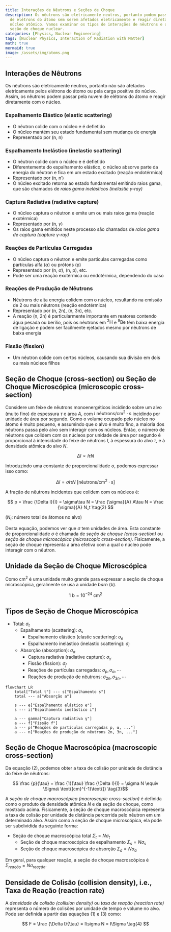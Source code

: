 ```yaml
---
title: Interações de Nêutrons e Seções de Choque
description: Os nêutrons são eletricamente neutros, portanto podem passar pela nuvem
  de elétrons do átomo sem serem afetados eletricamente e reagir diretamente com o
  núcleo atômico. Vamos examinar os tipos de interações de nêutrons e o conceito de
  seção de choque nuclear.
categories: [Physics, Nuclear Engineering]
tags: [Nuclear Physics, Interaction of Radiation with Matter]
math: true
mermaid: true
image: /assets/img/atoms.png
---
```

## Interações de Nêutrons
Os nêutrons são eletricamente neutros, portanto não são afetados eletricamente pelos elétrons do átomo ou pela carga positiva do núcleo. Assim, os nêutrons podem passar pela nuvem de elétrons do átomo e reagir diretamente com o núcleo.

### Espalhamento Elástico (elastic scattering)
- O nêutron colide com o núcleo e é defletido
- O núcleo mantém seu estado fundamental sem mudança de energia
- Representado por (n, n)

### Espalhamento Inelástico (inelastic scattering)
- O nêutron colide com o núcleo e é defletido
- Diferentemente do espalhamento elástico, o núcleo absorve parte da energia do nêutron e fica em um estado excitado (reação endotérmica)
- Representado por (n, n′)
- O núcleo excitado retorna ao estado fundamental emitindo raios gama, que são chamados de *raios gama inelásticos (inelastic $\gamma$-ray)*

### Captura Radiativa (radiative capture)
- O núcleo captura o nêutron e emite um ou mais raios gama (reação exotérmica)
- Representado por (n, $\gamma$)
- Os raios gama emitidos neste processo são chamados de *raios gama de captura (capture $\gamma$-ray)*

### Reações de Partículas Carregadas
- O núcleo captura o nêutron e emite partículas carregadas como partículas alfa ($\alpha$) ou prótons (p)
- Representado por (n, $\alpha$), (n, p), etc.
- Pode ser uma reação exotérmica ou endotérmica, dependendo do caso

### Reações de Produção de Nêutrons
- Nêutrons de alta energia colidem com o núcleo, resultando na emissão de 2 ou mais nêutrons (reação endotérmica)
- Representado por (n, 2n), (n, 3n), etc.
- A reação (n, 2n) é particularmente importante em reatores contendo água pesada ou berílio, pois os nêutrons em $^2\text{H}$ e $^9\text{Be}$ têm baixa energia de ligação e podem ser facilmente ejetados mesmo por nêutrons de baixa energia

### Fissão (fission)
- Um nêutron colide com certos núcleos, causando sua divisão em dois ou mais núcleos filhos

## Seção de Choque (cross-section) ou Seção de Choque Microscópica (microscopic cross-section)
Considere um feixe de nêutrons monoenergéticos incidindo sobre um alvo (muito fino) de espessura $\tau$ e área $A$, com $I\ \text{nêutrons/cm}^2\cdot \text{s}$ incidindo por unidade de área por segundo. Como o volume ocupado pelo núcleo no átomo é muito pequeno, e assumindo que o alvo é muito fino, a maioria dos nêutrons passa pelo alvo sem interagir com os núcleos. Então, o número de nêutrons que colidem com os núcleos por unidade de área por segundo é proporcional à intensidade do feixe de nêutrons $I$, à espessura do alvo $\tau$, e à densidade atômica do alvo $N$.

$$ \Delta I \propto I\tau N $$

Introduzindo uma constante de proporcionalidade $\sigma$, podemos expressar isso como:

$$ \Delta I = \sigma I\tau N\ \text{[nêutrons/cm}^2\cdot\text{s]} \tag{1} $$

A fração de nêutrons incidentes que colidem com os núcleos é:

$$ p = \frac {\Delta I}{I} = \sigma\tau N = \frac {\sigma}{A} A\tau N = \frac {\sigma}{A} N_t \tag{2} $$

($N_t$: número total de átomos no alvo)

Desta equação, podemos ver que $\sigma$ tem unidades de área. Esta constante de proporcionalidade $\sigma$ é chamada de *seção de choque (cross-section)* ou *seção de choque microscópica (microscopic cross-section)*. Fisicamente, a seção de choque representa a área efetiva com a qual o núcleo pode interagir com o nêutron.

## Unidade da Seção de Choque Microscópica
Como cm$^2$ é uma unidade muito grande para expressar a seção de choque microscópica, geralmente se usa a unidade *barn* (b).

$$ 1\ \text{b} = 10^{-24}\ \text{cm}^2 $$

## Tipos de Seção de Choque Microscópica
- Total: $\sigma_t$
  - Espalhamento (scattering): $\sigma_s$
    - Espalhamento elástico (elastic scattering): $\sigma_e$
    - Espalhamento inelástico (inelastic scattering): $\sigma_i$
  - Absorção (absorption): $\sigma_a$
    - Captura radiativa (radiative capture): $\sigma_\gamma$
    - Fissão (fission): $\sigma_f$
    - Reações de partículas carregadas: $\sigma_p, \sigma_\alpha, \cdots$
    - Reações de produção de nêutrons: $\sigma_{2n}, \sigma_{3n}, \cdots$

```mermaid
flowchart LR
	total["Total t"] --- s["Espalhamento s"]
	total --- a["Absorção a"]

	s --- e["Espalhamento elástico e"]
	s --- i["Espalhamento inelástico i"]

	a --- gamma["Captura radiativa γ"]
	a --- f["Fissão f"]
	a --- p["Reações de partículas carregadas p, α, ..."]
	a --- n["Reações de produção de nêutrons 2n, 3n, ..."]
```

## Seção de Choque Macroscópica (macroscopic cross-section)
Da equação (2), podemos obter a taxa de colisão por unidade de distância do feixe de nêutrons:

$$ \frac {p}{\tau} = \frac {1}{\tau} \frac {\Delta I}{I} = \sigma N \equiv \Sigma\ \text{[cm}^{-1}\text{]} \tag{3}$$

A *seção de choque macroscópica (macroscopic cross-section)* é definida como o produto da densidade atômica $N$ e da seção de choque, como mostrado acima. Fisicamente, a seção de choque macroscópica representa a taxa de colisão por unidade de distância percorrida pelo nêutron em um determinado alvo. Assim como a seção de choque microscópica, ela pode ser subdividida da seguinte forma:

- Seção de choque macroscópica total $\Sigma_t=N\sigma_t$
  - Seção de choque macroscópica de espalhamento $\Sigma_s=N\sigma_s$
  - Seção de choque macroscópica de absorção $\Sigma_a=N\sigma_a$

Em geral, para qualquer reação, a seção de choque macroscópica é $\Sigma_{reação}=N\sigma_{reação}$.

## Densidade de Colisão (collision density), i.e., Taxa de Reação (reaction rate)
A *densidade de colisão (collision density)* ou *taxa de reação (reaction rate)* representa o número de colisões por unidade de tempo e volume no alvo. Pode ser definida a partir das equações (1) e (3) como:

$$ F = \frac {\Delta I}{\tau} = I\sigma N = I\Sigma \tag{4} $$
